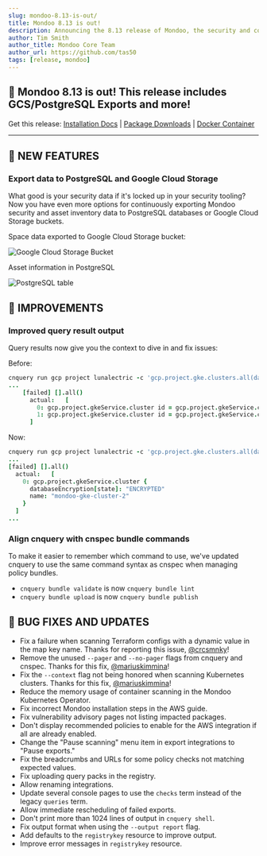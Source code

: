 ```yaml
---
slug: mondoo-8.13-is-out/
title: Mondoo 8.13 is out!
description: Announcing the 8.13 release of Mondoo, the security and compliance platform that prioritizes risks that matter most in your infrastructure.
author: Tim Smith
author_title: Mondoo Core Team
author_url: https://github.com/tas50
tags: [release, mondoo]
---
```


## 🥳 Mondoo 8.13 is out! This release includes GCS/PostgreSQL Exports and more!

Get this release: [Installation Docs](/cnspec/) | [Package Downloads](https://releases.mondoo.com/cnspec/) | [Docker Container](https://hub.docker.com/r/mondoo/cnspec)

---

## 🎉 NEW FEATURES

### Export data to PostgreSQL and Google Cloud Storage

What good is your security data if it's locked up in your security tooling? Now you have even more options for continuously exporting Mondoo security and asset inventory data to PostgreSQL databases or Google Cloud Storage buckets.

Space data exported to Google Cloud Storage bucket:

![Google Cloud Storage Bucket](/img/releases/2023-06-06-mondoo-8.13-is-out/gcs_export.png)

Asset information in PostgreSQL

![PostgreSQL table](/img/releases/2023-06-06-mondoo-8.13-is-out/postgresql_export.png)

## 🧹 IMPROVEMENTS

### Improved query result output

Query results now give you the context to dive in and fix issues:

Before:

```coffeescript
cnquery run gcp project lunalectric -c 'gcp.project.gke.clusters.all(databaseEncryption["state"] == "NOT_ENCRYPTED")'
...
    [failed] [].all()
      actual:   [
        0: gcp.project.gkeService.cluster id = gcp.project.gkeService.cluster/7c50e440aa5c41cf8eff749a4f313953c4c974b985ab43d1b44871e7dbf3e9a7
        1: gcp.project.gkeService.cluster id = gcp.project.gkeService.cluster/db3328e173c84de49d92229c02378c9f59b69e0a568a4448b52b3d7ff2f201f6
      ]
```

Now:

```coffeescript
cnquery run gcp project lunalectric -c 'gcp.project.gke.clusters.all(databaseEncryption["state"] == "NOT_ENCRYPTED")'
...
[failed] [].all()
  actual:   [
    0: gcp.project.gkeService.cluster {
      databaseEncryption[state]: "ENCRYPTED"
      name: "mondoo-gke-cluster-2"
    }
  ]
...
```

### Align cnquery with cnspec bundle commands

To make it easier to remember which command to use, we've updated cnquery to use the same command syntax as cnspec when managing policy bundles.

- `cnquery bundle validate` is now `cnquery bundle lint`
- `cnquery bundle upload` is now `cnquery bundle publish`

## 🐛 BUG FIXES AND UPDATES

- Fix a failure when scanning Terraform configs with a dynamic value in the map key name. Thanks for reporting this issue, [@crcsmnky](https://github.com/crcsmnky)!
- Remove the unused `--pager` and `--no-pager` flags from cnquery and cnspec. Thanks for this fix, [@mariuskimmina](https://github.com/mariuskimmina)!
- Fix the `--context` flag not being honored when scanning Kubernetes clusters. Thanks for this fix, [@mariuskimmina](https://github.com/mariuskimmina)!
- Reduce the memory usage of container scanning in the Mondoo Kubernetes Operator.
- Fix incorrect Mondoo installation steps in the AWS guide.
- Fix vulnerability advisory pages not listing impacted packages.
- Don't display recommended policies to enable for the AWS integration if all are already enabled.
- Change the "Pause scanning" menu item in export integrations to "Pause exports."
- Fix the breadcrumbs and URLs for some policy checks not matching expected values.
- Fix uploading query packs in the registry.
- Allow renaming integrations.
- Update several console pages to use the `checks` term instead of the legacy `queries` term.
- Allow immediate rescheduling of failed exports.
- Don't print more than 1024 lines of output in `cnquery shell`.
- Fix output format when using the `--output report` flag.
- Add defaults to the `registrykey` resource to improve output.
- Improve error messages in `registrykey` resource.
